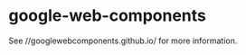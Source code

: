 google-web-components
=====================

See //googlewebcomponents.github.io/ for more information.